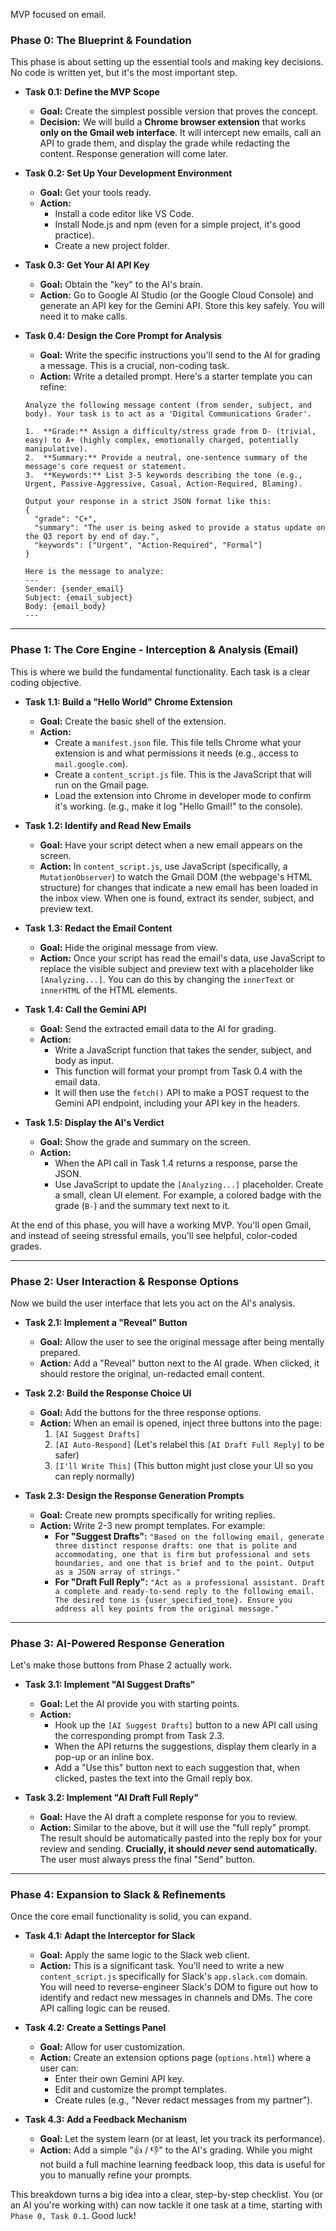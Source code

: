 MVP focused on email.

### **Phase 0: The Blueprint & Foundation**

This phase is about setting up the essential tools and making key decisions. No code is written yet, but it's the most important step.

  * **Task 0.1: Define the MVP Scope**

      * **Goal:** Create the simplest possible version that proves the concept.
      * **Decision:** We will build a **Chrome browser extension** that works **only on the Gmail web interface**. It will intercept new emails, call an API to grade them, and display the grade while redacting the content. Response generation will come later.

  * **Task 0.2: Set Up Your Development Environment**

      * **Goal:** Get your tools ready.
      * **Action:**
          * Install a code editor like VS Code.
          * Install Node.js and npm (even for a simple project, it's good practice).
          * Create a new project folder.

  * **Task 0.3: Get Your AI API Key**

      * **Goal:** Obtain the "key" to the AI's brain.
      * **Action:** Go to Google AI Studio (or the Google Cloud Console) and generate an API key for the Gemini API. Store this key safely. You will need it to make calls.

  * **Task 0.4: Design the Core Prompt for Analysis**

      * **Goal:** Write the specific instructions you'll send to the AI for grading a message. This is a crucial, non-coding task.
      * **Action:** Write a detailed prompt. Here's a starter template you can refine:

    <!-- end list -->

    ```text
    Analyze the following message content (from sender, subject, and body). Your task is to act as a 'Digital Communications Grader'.

    1.  **Grade:** Assign a difficulty/stress grade from D- (trivial, easy) to A+ (highly complex, emotionally charged, potentially manipulative).
    2.  **Summary:** Provide a neutral, one-sentence summary of the message's core request or statement.
    3.  **Keywords:** List 3-5 keywords describing the tone (e.g., Urgent, Passive-Aggressive, Casual, Action-Required, Blaming).

    Output your response in a strict JSON format like this:
    {
      "grade": "C+",
      "summary": "The user is being asked to provide a status update on the Q3 report by end of day.",
      "keywords": ["Urgent", "Action-Required", "Formal"]
    }

    Here is the message to analyze:
    ---
    Sender: {sender_email}
    Subject: {email_subject}
    Body: {email_body}
    ---
    ```

-----

### **Phase 1: The Core Engine - Interception & Analysis (Email)**

This is where we build the fundamental functionality. Each task is a clear coding objective.

  * **Task 1.1: Build a "Hello World" Chrome Extension**

      * **Goal:** Create the basic shell of the extension.
      * **Action:**
          * Create a `manifest.json` file. This file tells Chrome what your extension is and what permissions it needs (e.g., access to `mail.google.com`).
          * Create a `content_script.js` file. This is the JavaScript that will run on the Gmail page.
          * Load the extension into Chrome in developer mode to confirm it's working. (e.g., make it log "Hello Gmail\!" to the console).

  * **Task 1.2: Identify and Read New Emails**

      * **Goal:** Have your script detect when a new email appears on the screen.
      * **Action:** In `content_script.js`, use JavaScript (specifically, a `MutationObserver`) to watch the Gmail DOM (the webpage's HTML structure) for changes that indicate a new email has been loaded in the inbox view. When one is found, extract its sender, subject, and preview text.

  * **Task 1.3: Redact the Email Content**

      * **Goal:** Hide the original message from view.
      * **Action:** Once your script has read the email's data, use JavaScript to replace the visible subject and preview text with a placeholder like `[Analyzing...]`. You can do this by changing the `innerText` or `innerHTML` of the HTML elements.

  * **Task 1.4: Call the Gemini API**

      * **Goal:** Send the extracted email data to the AI for grading.
      * **Action:**
          * Write a JavaScript function that takes the sender, subject, and body as input.
          * This function will format your prompt from Task 0.4 with the email data.
          * It will then use the `fetch()` API to make a POST request to the Gemini API endpoint, including your API key in the headers.

  * **Task 1.5: Display the AI's Verdict**

      * **Goal:** Show the grade and summary on the screen.
      * **Action:**
          * When the API call in Task 1.4 returns a response, parse the JSON.
          * Use JavaScript to update the `[Analyzing...]` placeholder. Create a small, clean UI element. For example, a colored badge with the grade (`B-`) and the summary text next to it.

At the end of this phase, you will have a working MVP. You'll open Gmail, and instead of seeing stressful emails, you'll see helpful, color-coded grades.

-----

### **Phase 2: User Interaction & Response Options**

Now we build the user interface that lets you act on the AI's analysis.

  * **Task 2.1: Implement a "Reveal" Button**

      * **Goal:** Allow the user to see the original message after being mentally prepared.
      * **Action:** Add a "Reveal" button next to the AI grade. When clicked, it should restore the original, un-redacted email content.

  * **Task 2.2: Build the Response Choice UI**

      * **Goal:** Add the buttons for the three response options.
      * **Action:** When an email is opened, inject three buttons into the page:
        1.  `[AI Suggest Drafts]`
        2.  `[AI Auto-Respond]` (Let's relabel this `[AI Draft Full Reply]` to be safer)
        3.  `[I'll Write This]` (This button might just close your UI so you can reply normally)

  * **Task 2.3: Design the Response Generation Prompts**

      * **Goal:** Create new prompts specifically for writing replies.
      * **Action:** Write 2-3 new prompt templates. For example:
          * **For "Suggest Drafts":** `"Based on the following email, generate three distinct response drafts: one that is polite and accommodating, one that is firm but professional and sets boundaries, and one that is brief and to the point. Output as a JSON array of strings."`
          * **For "Draft Full Reply":** `"Act as a professional assistant. Draft a complete and ready-to-send reply to the following email. The desired tone is {user_specified_tone}. Ensure you address all key points from the original message."`

-----

### **Phase 3: AI-Powered Response Generation**

Let's make those buttons from Phase 2 actually work.

  * **Task 3.1: Implement "AI Suggest Drafts"**

      * **Goal:** Let the AI provide you with starting points.
      * **Action:**
          * Hook up the `[AI Suggest Drafts]` button to a new API call using the corresponding prompt from Task 2.3.
          * When the API returns the suggestions, display them clearly in a pop-up or an inline box.
          * Add a "Use this" button next to each suggestion that, when clicked, pastes the text into the Gmail reply box.

  * **Task 3.2: Implement "AI Draft Full Reply"**

      * **Goal:** Have the AI draft a complete response for you to review.
      * **Action:** Similar to the above, but it will use the "full reply" prompt. The result should be automatically pasted into the reply box for your review and sending. **Crucially, it should *never* send automatically.** The user must always press the final "Send" button.

-----

### **Phase 4: Expansion to Slack & Refinements**

Once the core email functionality is solid, you can expand.

  * **Task 4.1: Adapt the Interceptor for Slack**

      * **Goal:** Apply the same logic to the Slack web client.
      * **Action:** This is a significant task. You'll need to write a new `content_script.js` specifically for Slack's `app.slack.com` domain. You will need to reverse-engineer Slack's DOM to figure out how to identify and redact new messages in channels and DMs. The core API calling logic can be reused.

  * **Task 4.2: Create a Settings Panel**

      * **Goal:** Allow for user customization.
      * **Action:** Create an extension options page (`options.html`) where a user can:
          * Enter their own Gemini API key.
          * Edit and customize the prompt templates.
          * Create rules (e.g., "Never redact messages from my partner").

  * **Task 4.3: Add a Feedback Mechanism**

      * **Goal:** Let the system learn (or at least, let you track its performance).
      * **Action:** Add a simple "👍 / 👎" to the AI's grading. While you might not build a full machine learning feedback loop, this data is useful for you to manually refine your prompts.

This breakdown turns a big idea into a clear, step-by-step checklist. You (or an AI you're working with) can now tackle it one task at a time, starting with `Phase 0, Task 0.1`. Good luck\!
